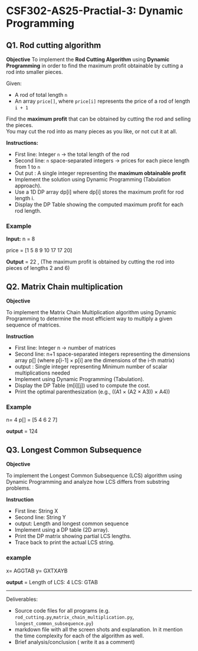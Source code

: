 # CSF302-AS25-Practial-3: Dynamic Programming

## Q1. Rod cutting algorithm

**Objective**
To implement the **Rod Cutting Algorithm** using **Dynamic Programming** in order to find the maximum profit obtainable by cutting a rod into smaller pieces.

Given:
- A rod of total length `n`
- An array `price[]`, where `price[i]` represents the price of a rod of length `i + 1`

Find the **maximum profit** that can be obtained by cutting the rod and selling the pieces.  
You may cut the rod into as many pieces as you like, or not cut it at all.

**Instructions:**  
- First line: Integer `n` → the total length of the rod  
- Second line: `n` space-separated integers → prices for each piece length from 1 to `n`
- Out put : A single integer representing the **maximum obtainable profit**
- Implement the solution using Dynamic Programming (Tabulation approach).
- Use a 1D DP array dp[i] where dp[i] stores the maximum profit for rod length i.
- Display the DP Table showing the computed maximum profit for each rod length.

### Example

**Input:**
n = 8

price = [1 5 8 9 10 17 17 20]

**Output** = 22 , (The maximum profit is obtained by cutting the rod into pieces of lengths 2 and 6)


## Q2. Matrix Chain multiplication

**Objective**

To implement the Matrix Chain Multiplication algorithm using Dynamic Programming to determine the most efficient way to multiply a given sequence of matrices.

**Instruction**
- First line: Integer n → number of matrices
- Second line: n+1 space-separated integers representing the dimensions array p[] (where p[i-1] × p[i] are the dimensions of the i-th matrix)
- output : Single integer representing Minimum number of scalar multiplications needed
- Implement using Dynamic Programming (Tabulation).
- Display the DP Table (m[i][j]) used to compute the cost.
- Print the optimal parenthesization (e.g., ((A1 × (A2 × A3)) × A4))

### Example

n= 4
p[] = [5 4 6 2 7]

**output** = 124

## Q3. Longest Common Subsequence
**Objective**

To implement the Longest Common Subsequence (LCS) algorithm using Dynamic Programming and analyze how LCS differs from substring problems.

**Instruction**
- First line: String X
- Second line: String Y
- output: Length and longest common sequence
- Implement using a DP table (2D array).
- Print the DP matrix showing partial LCS lengths.
- Trace back to print the actual LCS string.

### example 

x= AGGTAB
y= GXTXAYB

**output** = 
Length of LCS: 4
LCS: GTAB

---
Deliverables:

- Source code files for all programs (e.g. `rod_cutting.py`,`matrix_chain_multiplication.py`, `longest_common_subsequence.py`)
- markdown file with all the screen shots and explanation. In it mention the time complexity for each of the algorithm as well. 
- Brief analysis/conclusion ( write it as a comment)

